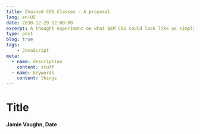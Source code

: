 ```yaml
---
title: Chained CSS Classes - A proposal
lang: en-US
date: 2030-12-29 12:00:00
excerpt: A thought experiment on what BEM CSS could look like as simply chained classes...
type: post
blog: true
tags:
    - JavaScript
meta:
  - name: description
    content: stuff
  - name: keywords
    content: things
---
```


# Title

#### Jamie Vaughn, Date